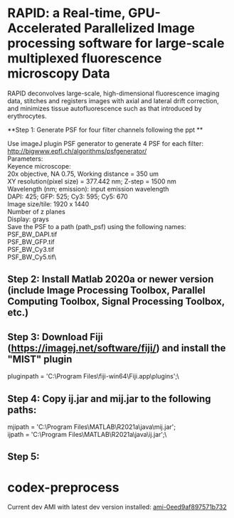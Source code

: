 
# RAPID: a Real-time, GPU-Accelerated Parallelized Image processing software for large-scale multiplexed fluorescence microscopy Data

RAPID deconvolves large-scale, high-dimensional fluorescence imaging data, stitches and registers images with axial and lateral drift correction, and minimizes tissue autofluorescence such as that introduced by erythrocytes.


**Step 1: Generate PSF for four filter channels following the ppt **

Use imageJ plugin PSF generator to generate 4 PSF for each filter:
http://bigwww.epfl.ch/algorithms/psfgenerator/ \
Parameters:\
Keyence microscope: \
20x objective, NA 0.75, Working distance = 350 um\
XY resolution(pixel size) = 377.442 nm; Z-step = 1500 nm\
Wavelength (nm; emission): input emission wavelength \
DAPI: 425; GFP: 525; Cy3: 595; Cy5: 670\
Image size/tile: 1920 x 1440\
Number of z planes\
Display: grays\
Save the PSF to a path (path_psf) using the following names:\
PSF_BW_DAPI.tif\
PSF_BW_GFP.tif\
PSF_BW_Cy3.tif\
PSF_BW_Cy5.tif\

## Step 2: Install Matlab 2020a or newer version (include Image Processing Toolbox, Parallel Computing Toolbox, Signal Processing Toolbox, etc.)

## Step 3: Download  Fiji (https://imagej.net/software/fiji/) and install the "MIST" plugin

pluginpath = 'C:\Program Files\fiji-win64\Fiji.app\plugins\';\

## Step 4: Copy ij.jar and mij.jar to the following paths:

mjipath = 'C:\Program Files\MATLAB\R2021a\java\mij.jar';\
ijpath = 'C:\Program Files\MATLAB\R2021a\java\ij.jar';\

## Step 5: 


# codex-preprocess

Current dev AMI with latest dev version installed: [ami-0eed9af897571b732](https://console.aws.amazon.com/ec2/v2/home?region=us-east-1#ImageDetails:imageId=ami-0eed9af897571b732)
